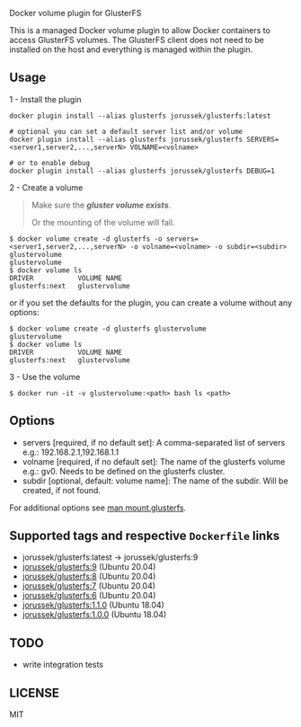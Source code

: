 Docker volume plugin for GlusterFS

This is a managed Docker volume plugin to allow Docker containers to access
GlusterFS volumes. The GlusterFS client does not need to be installed on the
host and everything is managed within the plugin.

## Usage

1 - Install the plugin

```
docker plugin install --alias glusterfs jorussek/glusterfs:latest

# optional you can set a default server list and/or volume
docker plugin install --alias glusterfs jorussek/glusterfs SERVERS=<server1,server2,...,serverN> VOLNAME=<volname>

# or to enable debug
docker plugin install --alias glusterfs jorussek/glusterfs DEBUG=1
```

2 - Create a volume

> Make sure the **_gluster volume exists_**.
>
> Or the mounting of the volume will fail.

```
$ docker volume create -d glusterfs -o servers=<server1,server2,...,serverN> -o volname=<volname> -o subdir=<subdir> glustervolume
glustervolume
$ docker volume ls
DRIVER           VOLUME NAME
glusterfs:next   glustervolume
```

or if you set the defaults for the plugin, you can create a volume without any options:

```
$ docker volume create -d glusterfs glustervolume
glustervolume
$ docker volume ls
DRIVER           VOLUME NAME
glusterfs:next   glustervolume
```

3 - Use the volume

```
$ docker run -it -v glustervolume:<path> bash ls <path>
```

## Options

- servers [required, if no default set]: A comma-separated list of servers e.g.: 192.168.2.1,192.168.1.1
- volname [required, if no default set]: The name of the glusterfs volume e.g.: gv0. Needs to be defined on the glusterfs cluster.
- subdir [optional, default: volume name]: The name of the subdir. Will be created, if not found.

For additional options see [man mount.glusterfs](https://github.com/gluster/glusterfs/blob/release-6/doc/mount.glusterfs.8).

## Supported tags and respective `Dockerfile` links

- jorussek/glusterfs:latest -> jorussek/glusterfs:9
- [jorussek/glusterfs:9](https://github.com/jorussek/docker-volume-glusterfs/blob/glusterfs-9/Dockerfile) (Ubuntu 20.04)
- [jorussek/glusterfs:8](https://github.com/jorussek/docker-volume-glusterfs/blob/glusterfs-8/Dockerfile) (Ubuntu 20.04)
- [jorussek/glusterfs:7](https://github.com/jorussek/docker-volume-glusterfs/blob/glusterfs-7/Dockerfile) (Ubuntu 20.04)
- [jorussek/glusterfs:6](https://github.com/jorussek/docker-volume-glusterfs/blob/glusterfs-6/Dockerfile) (Ubuntu 20.04)
- [jorussek/glusterfs:1.1.0](https://github.com/jorussek/docker-volume-glusterfs/blob/4af73f9ba63e816958f25a2bddf5665f6c859fe9/Dockerfile) (Ubuntu 18.04)
- [jorussek/glusterfs:1.0.0](https://github.com/jorussek/docker-volume-glusterfs/blob/4af73f9ba63e816958f25a2bddf5665f6c859fe9/Dockerfile) (Ubuntu 18.04)

## TODO

- write integration tests

## LICENSE

MIT
